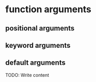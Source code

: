 # function arguments


## positional arguments


## keyword arguments




## default arguments

TODO: Write content


